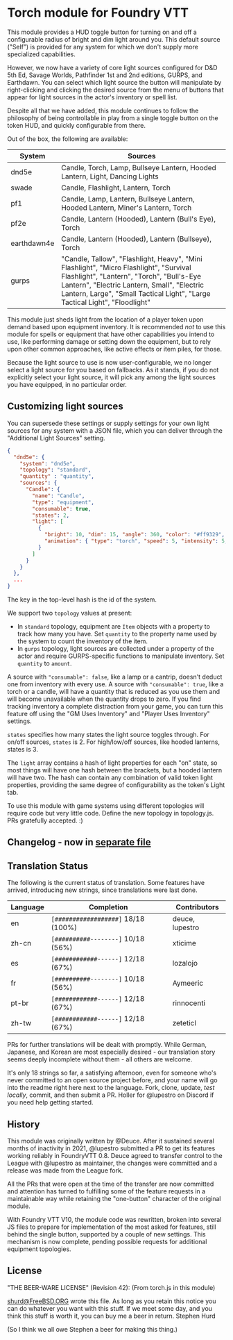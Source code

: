 # Torch module for Foundry VTT

This module provides a HUD toggle button for turning on and off a configurable radius of bright and dim light around you. This default source ("Self") is provided for any system for which we don't supply more specialized capabilities. 

However, we now have a variety of core light sources configured for D&D 5th Ed, Savage Worlds, Pathfinder 1st and 2nd editions, GURPS, and Earthdawn. You can select which light source the button will manipulate by right-clicking and clicking the desired source from the menu of buttons that appear for light sources in the actor's inventory or spell list. 

Despite all that we have added, this module continues to follow the philosophy of being controllable in play from a single toggle button on the token HUD, and quickly configurable from there.

Out of the box, the following are available:

| System | Sources |
|--------|---------|
| dnd5e | Candle, Torch, Lamp, Bullseye Lantern, Hooded Lantern, Light, Dancing Lights
| swade | Candle, Flashlight, Lantern, Torch
| pf1 | Candle, Lamp, Lantern, Bullseye Lantern, Hooded Lantern, Miner's Lantern, Torch
| pf2e | Candle, Lantern (Hooded), Lantern (Bull's Eye), Torch
| earthdawn4e | Candle, Lantern (Hooded), Lantern (Bullseye), Torch
| gurps | "Candle, Tallow", "Flashlight, Heavy", "Mini Flashlight", "Micro Flashlight", "Survival Flashlight", "Lantern", "Torch", "Bull's-Eye Lantern", "Electric Lantern, Small", "Electric Lantern, Large", "Small Tactical Light", "Large Tactical Light", "Floodlight"

This module just sheds light from the location of a player token upon demand based upon equipment inventory. It is recommended *not* to use this module for spells or equipment that have other capabilities you intend to use, like performing damage or setting down the equipment, but to rely upon other common approaches, like active effects or item piles, for those.

Because the light source to use is now user-configurable, we no longer select a light source for you based on fallbacks. As it stands, if you do not explicitly select your light source, it will pick any among the light sources you have equipped, in no particular order. 
## Customizing light sources

You can supersede these settings or supply settings for your own light sources for any system with a JSON file, which you can deliver through the "Additional Light Sources" setting. 
```json
{
  "dnd5e": {
    "system": "dnd5e",
    "topology": "standard",
    "quantity" : "quantity",
    "sources": {
      "Candle": {
        "name": "Candle",
        "type": "equipment",
        "consumable": true,
        "states": 2,
        "light": [
          { 
            "bright": 10, "dim": 15, "angle": 360, "color": "#ff9329", "alpha": 0.5,
            "animation": { "type": "torch", "speed": 5, "intensity": 5, "reverse": false } 
          }
        ]
      }
    }
  },
  ...
}
```
The key in the top-level hash is the id of the system.

We support two `topology` values at present:
* In `standard` topology, equipment are `Item` objects with a property to track how many you have. Set `quantity` to the property name used by the system to count the inventory of the item.
* In `gurps` topology, light sources are collected under a property of the actor and require GURPS-specific functions to manipulate inventory. Set `quantity` to `amount`.

A source with  `"consumable": false`, like a lamp or a cantrip, doesn't deduct one from inventory with every use. A source with `"consumable": true`, like a torch or a candle, will have a quantity that is reduced as you use them and will become unavailable when the quantity drops to zero. If you find tracking inventory a complete distraction from your game, you can turn this feature off using the "GM Uses Inventory" and "Player Uses Inventory" settings.

`states` specifies how many states the light source toggles through. For on/off sources, `states` is 2. For high/low/off sources, like hooded lanterns, states is 3.

The `light` array contains a hash of light properties for each "on" state, so most things will have one hash between the brackets, but a hooded lantern will have two. The hash can contain any combination of valid token light properties, providing the same degree of configurability as the token's Light tab.

To use this module with game systems using different topologies will require code but very little code. Define the new topology in topology.js. PRs gratefully accepted. :)

## Changelog - now in [separate file](./CHANGELOG.md)

## Translation Status

The following is the current status of translation. Some features have arrived, introducing new strings, since translations were last done.

| Language | Completion | Contributors |
| -------- | ---------- | ------------ |
| en    | `[##################]` 18/18 (100%) | deuce, lupestro |
| zh-cn | `[##########--------]` 10/18 (56%)  | xticime |
| es    | `[############------]` 12/18 (67%)  | lozalojo |
| fr    | `[##########--------]` 10/18 (56%)  | Aymeeric |
| pt-br | `[############------]` 12/18 (67%)  | rinnocenti |
| zh-tw | `[############------]` 12/18 (67%)  | zeteticl |

PRs for further translations will be dealt with promptly. While German, Japanese, and Korean are most especially desired - our translation story seems deeply incomplete without them - all others are welcome. 

It's only 18 strings so far, a satisfying afternoon, even for someone who's never committed to an open source project before, and your name will go into the readme right here next to the language. Fork, clone, update, _test locally_, commit, and then submit a PR. Holler for @lupestro on Discord if you need help getting started.

## History

This module was originally written by @Deuce. After it sustained several months of inactivity in 2021, @lupestro submitted a PR to get its features working reliably in FoundryVTT 0.8. Deuce agreed to transfer control to the League with @lupestro as maintainer, the changes were committed and a release was made from the League fork. 

All the PRs that were open at the time of the transfer are now committed and attention has turned to fulfilling some of the feature requests in a maintainable way while retaining the "one-button" character of the original module.

With Foundry VTT V10, the module code was rewritten, broken into several JS files to prepare for implementation of the most asked for features, still behind the single button, supported by a couple of new settings. This mechanism is now complete, pending possible requests for additional equipment topologies.

## License

 "THE BEER-WARE LICENSE" (Revision 42): (From torch.js in this module)
 
 <shurd@FreeBSD.ORG> wrote this file.  As long as you retain this notice you can do whatever you want with this stuff. If we meet some day, and you think this stuff is worth it, you can buy me a beer in return.        Stephen Hurd

(So I think we all owe Stephen a beer for making this thing.)